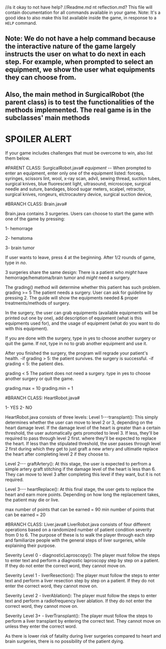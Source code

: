 //is it okay to not have help?
//Readme.md nt reflection.md?
This file will contain documentation for all commands available in your game.
Note:  It's a good idea to also make this list available inside the game, in response to a `HELP` command.

## Note: We do not have a help command because the interactive nature of the game largely instructs the user on what to do next in each step. For example, when prompted to select an equipment, we show the user what equipments they can choose from.
## Also, the main method in SurgicalRobot (the parent class) is to test the functionalities of the methods implemented. The real game is in the subclasses' main methods

# SPOILER ALERT
If your game includes challenges that must be overcome to win, also list them below.

#PARENT CLASS: SurgicalRobot.java#
*equipment* -- When prompted to enter an equipment, enter only one of the equipment listed:
forceps,
syringes,
scissors
lint,
wool,
x-ray scan,
advil,
sewing thread,
suction tubes,
surgical knives,
blue fluorescent light,
ultrasound,
microscope,
surgical needle and suture,
bandages,
blood sugar meters,
scalpel,
retractor,
surgical knives,
rongeurs,
elctrocautery device, 
surgical suction device,

#BRANCH CLASS: Brain.java#

Brain.java contains 3 surgeries. Users can choose to start the game with one of the game by pressing:

1- hemorrage

2- hematoma

3- brain tumor

If user wants to leave, press 4 at the beginning. After 1/2 rounds of game, type in *no*.

3 surgeries share the same design:
There is a patient who *might* have hemorrage/hematoma/brain tumor and *might* need a surgery.

The grading() method will determine whether this patient has such problem. 
grading >= 5
The patient needs a surgery. User can ask for guideline by pressing 2. The guide will show the equipments needed & proper treatments/methods of surgery.

In the surgery, the user can grab equipments  (available equipments will be printed out one by one), add description of equipment (what is this equipments used for), and the usage of equipment (what do you want to do with this equipment).

If you are done with the surgery, type in yes to choose another surgery or quit the game. If not, type in no to grab another equipment and use it.

After you finished the surgery, the program will regrade your patient's health.
-if grading > 5: the patient survives. the surgery is successful.
-if grading < 5: the patient dies.

grading < 5
The patient does not need a surgery. type in yes to choose another surgery or quit the game.

grading.max = 10
grading.min = 1


#BRANCH CLASS: HeartRobot.java#

1- YES
2- NO

HeartRobot.java consists of three levels:
Level 1---transplant(): This simply determines whether the user can move to level 2 or 3, depending on the heart damage level. If the damage level of the heart is greater than a certain threshold, the user automatically gets promoted to level 3. If less, they'll be required to pass through level 2 first. where they'll be expected to replace the heart. If less than the stipulated threshold, the user passes through level 2 first during which they get to just graft a new artery and ultimatle replace the heart after completing level 2 if they choose to.

Level 2--- graftArtery(): At this stage, the user is expected to perfrom a simple artery graft stitching if the damage level of the heart is less than 6. They can move to level 3 after completing this level if they want, but it is not required.

Level 3--- heartReplace(): At this final stage, the user gets to replace the heart and earn more points. Depending on how long the replacement takes, the patient may die or live.

max number of points that can be earned = 90
min number of points that can be earned = 20

#BRANCH CLASS: Liver.java#
LiverRobot.java consists of four different operations based on a randomized number of patient condition severity from 0 to 6. The purpose of these is to walk the player through each step and familiarize people with the general steps of liver surgeries, while explaining their purpose.

Severity Level 0 - diagnosticLaproscopy(): The player must follow the steps to enter text and perform a diagnostic laproscopy step by step on a patient. If they do not enter the correct word, they cannot move on.

Severity Level 1 - liverResection(): The player must follow the steps to enter text and perform a liver resection step by step on a patient. If they do not enter the correct word, they cannot move on.

Severity Level 2 - liverAblation(): The player must follow the steps to enter text and perform a radiofrequency liver ablation. If they do not enter the correct word, they cannot move on.

Severity Level 3+ - liverTransplant(): The player must follow the steps to perform a liver transplant by entering the correct text. They cannot move on unless they enter the correct word.

As there is lower risk of fatality during liver surgeries compared to heart and brain surgeries, there is no possibility of the patient dying.
